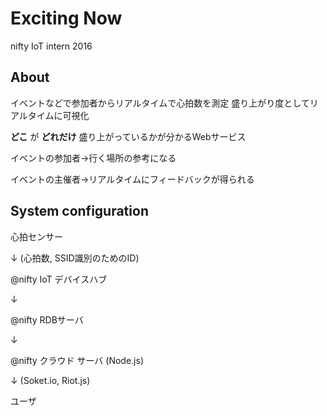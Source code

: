 # Exciting Now
nifty IoT intern 2016

## About
イベントなどで参加者からリアルタイムで心拍数を測定
盛り上がり度としてリアルタイムに可視化

**どこ**
が
**どれだけ**
盛り上がっているかが分かるWebサービス

イベントの参加者→行く場所の参考になる

イベントの主催者→リアルタイムにフィードバックが得られる

## System configuration
心拍センサー

↓  (心拍数, SSID識別のためのID)

@nifty IoT デバイスハブ

↓

@nifty RDBサーバ

↓

@nifty クラウド サーバ
(Node.js)

↓ (Soket.io, Riot.js)

ユーザ
